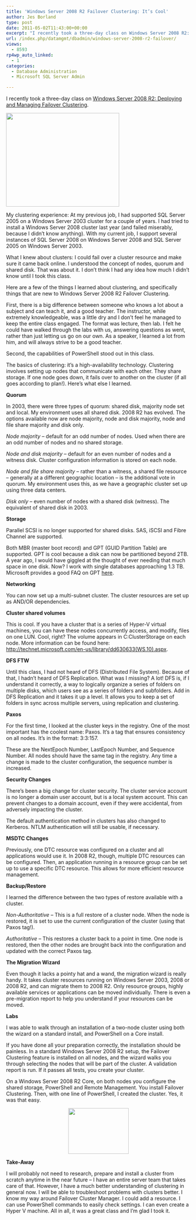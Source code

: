 ```yaml
---
title: 'Windows Server 2008 R2 Failover Clustering: It’s Cool'
author: Jes Borland
type: post
date: 2011-05-02T11:43:00+00:00
excerpt: "I recently took a three-day class on Windows Server 2008 R2: Deploying and Managing Failover Clustering. Here's an overview of some new features, and what I learned."
url: /index.php/datamgmt/dbadmin/windows-server-2008-r2-failover/
views:
  - 8593
rp4wp_auto_linked:
  - 1
categories:
  - Database Administration
  - Microsoft SQL Server Admin

---
```

I recently took a three-day class on [Windows Server 2008 R2: Deploying and Managing Failover Clustering][1]. 

<div class="image_block">
  <a href="/wp-content/uploads/users/grrlgeek/blackboardteacher.JPG?mtime=1304295364"><img alt="" src="/wp-content/uploads/users/grrlgeek/blackboardteacher.JPG?mtime=1304295364" width="309" height="256" title="Class Is In Session" /></a>
</div>

My clustering experience: At my previous job, I had supported SQL Server 2005 on a Windows Server 2003 cluster for a couple of years. I had tried to install a Windows Server 2008 cluster last year (and failed miserably, because I didn’t know anything). With my current job, I support several instances of SQL Server 2008 on Windows Server 2008 and SQL Server 2005 on Windows Server 2003. 

What I knew about clusters: I could fail over a cluster resource and make sure it came back online. I understood the concept of nodes, quorum and shared disk. That was about it. I don’t think I had any idea how much I didn’t know until I took this class. 

Here are a few of the things I learned about clustering, and specifically things that are new to Windows Server 2008 R2 Failover Clustering. 

First, there is a big difference between someone who knows a lot about a subject and can teach it, and a good teacher. The instructor, while extremely knowledgeable, was a little dry and I don’t feel he managed to keep the entire class engaged. The format was lecture, then lab. I felt he could have walked through the labs with us, answering questions as went, rather than just letting us go on our own. As a speaker, I learned a lot from him, and will always strive to be a good teacher. 

Second, the capabilities of PowerShell stood out in this class. 

The basics of clustering: it’s a high-availability technology. Clustering involves setting up nodes that communicate with each other. They share storage. If one node goes down, it fails over to another on the cluster (if all goes according to plan!). Here’s what else I learned. 

**Quorum** 

In 2003, there were three types of quorum: shared disk, majority node set and local. My environment uses all shared disk. 2008 R2 has evolved. The options available now are node majority, node and disk majority, node and file share majority and disk only. 

_Node majority_ – default for an odd number of nodes. Used when there are an odd number of nodes and no shared storage. 

_Node and disk majority_ – default for an even number of nodes and a witness disk. Cluster configuration information is stored on each node. 

_Node and file share majority_ – rather than a witness, a shared file resource – generally at a different geographic location – is the additional vote in quorum. My environment uses this, as we have a geographic cluster set up using three data centers. 

_Disk only_ – even number of nodes with a shared disk (witness). The equivalent of shared disk in 2003. 

**Storage** 

Parallel SCSI is no longer supported for shared disks. SAS, iSCSI and Fibre Channel are supported. 

Both MBR (master boot record) and GPT (GUID Partition Table) are supported. GPT is cool because a disk can now be partitioned beyond 2TB. A year ago, I would have giggled at the thought of ever needing that much space in one disk. Now? I work with single databases approaching 1.3 TB. Microsoft provides a good FAQ on GPT [here][2]. 

**Networking** 

You can now set up a multi-subnet cluster. The cluster resources are set up as AND/OR dependencies. 

**Cluster shared volumes** 

This is cool. If you have a cluster that is a series of Hyper-V virtual machines, you can have these nodes concurrently access, and modify, files on one LUN. Cool, right? The volume appears in C:ClusterStorage on each node. More information can be found here: http://technet.microsoft.com/en-us/library/dd630633(WS.10).aspx. 

**DFS FTW** 

Until this class, I had not heard of DFS (Distributed File System). Because of that, I hadn’t heard of DFS Replication. What was I missing? A lot! DFS is, if I understand it correctly, a way to logically organize a series of folders on multiple disks, which users see as a series of folders and subfolders. Add in DFS Replication and it takes it up a level. It allows you to keep a set of folders in sync across multiple servers, using replication and clustering. 

**Paxos** 

For the first time, I looked at the cluster keys in the registry. One of the most important has the coolest name: Paxos. It’s a tag that ensures consistency on all nodes. It’s in the format: 3:3:157. 

These are the NextEpoch Number, LastEpoch Number, and Sequence Number. All nodes should have the same tag in the registry. Any time a change is made to the cluster configuration, the sequence number is increased. 

**Security Changes** 

There’s been a big change for cluster security. The cluster service account is no longer a domain user account, but is a local system account. This can prevent changes to a domain account, even if they were accidental, from adversely impacting the cluster. 

The default authentication method in clusters has also changed to Kerberos. NTLM authentication will still be usable, if necessary. 

**MSDTC Changes** 

Previously, one DTC resource was configured on a cluster and all applications would use it. In 2008 R2, though, multiple DTC resources can be configured. Then, an application running in a resource group can be set up to use a specific DTC resource. This allows for more efficient resource management. 

**Backup/Restore** 

I learned the difference between the two types of restore available with a cluster. 

_Non-Authoritative_ – This is a full restore of a cluster node. When the node is restored, it is set to use the current configuration of the cluster (using that Paxos tag!). 

_Authoritative_ – This restores a cluster back to a point in time. One node is restored, then the other nodes are brought back into the configuration and updated with the correct Paxos tag. 

**The Migration Wizard** 

Even though it lacks a pointy hat and a wand, the migration wizard is really handy. It takes cluster resources running on Windows Server 2003, 2008 or 2008 R2, and can migrate them to 2008 R2. Only resource groups, highly available services or applications can be moved individually. There is even a pre-migration report to help you understand if your resources can be moved. 

**Labs** 

I was able to walk through an installation of a two-node cluster using both the wizard on a standard install, and PowerShell on a Core install. 

If you have done all your preparation correctly, the installation should be painless. In a standard Windows Server 2008 R2 setup, the Failover Clustering feature is installed on all nodes, and the wizard walks you through selecting the nodes that will be part of the cluster. A validation report is run. If it passes all tests, you create your cluster. 

On a Windows Server 2008 R2 Core, on both nodes you configure the shared storage, PowerShell and Remote Management. You install Failover Clustering. Then, with one line of PowerShell, I created the cluster. Yes, it was that easy. 

<p align="center">
  <img src="http://s7d5.scene7.com/is/image/Staples/s0105150_sc7?$sku$" height="125" width="165" />
</p>

**Take-Away** 

I will probably not need to research, prepare and install a cluster from scratch anytime in the near future – I have an entire server team that takes care of that. However, I have a much better understanding of clustering in general now. I will be able to troubleshoot problems with clusters better. I know my way around Failover Cluster Manager. I could add a resource. I can use PowerShell commands to easily check settings. I can even create a Hyper V machine. All in all, it was a great class and I’m glad I took it.

 [1]: http://www.google.com/url?sa=t&source=web&cd=1&ved=0CBYQFjAA&url=http%3A%2F%2Fdownload.microsoft.com%2Fdocuments%2Faustralia%2Fservices%2Fdatasheets%2FWindows_Server_2008_R2_Deploying_and_Managing_Failover_Cluster_WorkshopPLUS(4Days).pdf&ei=ekm8TfKdJtGQtgeI8JiPBA&usg=AFQjCNFfCz9b2ZWH2vfUDWO4a9TSMw-iHA
 [2]: http://support.microsoft.com/kb/302873